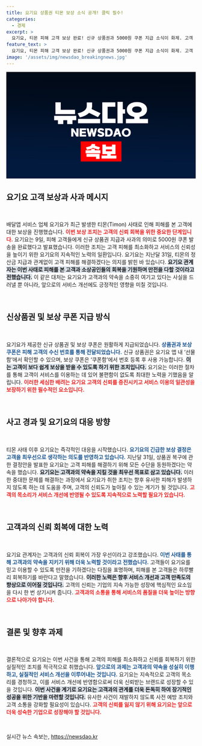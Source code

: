 ```yaml
---
title: 요기요 상품권 티몬 보상 소식 공개! 클릭 필수!
categories:
  - 경제
excerpt: >
  요기요, 티몬 피해 고객 보상 완료! 신규 상품권과 5000원 쿠폰 지급 소식이 화제. 고객 신뢰 회복에 힘쓴 요기요의 배려, 자세한 내용은 기사에서 확인하세요!
feature_text: >
  요기요, 티몬 피해 고객 보상 완료! 신규 상품권과 5000원 쿠폰 지급 소식이 화제. 고객 신뢰 회복에 힘쓴 요기요의 배려, 자세한 내용은 기사에서 확인하세요!
image: '/assets/img/newsdao_breakingnews.jpg'
---
```


<p><img src="/assets/img/newsdao_breakingnews.jpg" alt="ranknews 속보" /></p>

<h2 data-ke-size="size26">요기요 고객 보상과 사과 메시지</h2>

<p data-ke-size="size16">&nbsp;</p>

<p data-ke-size="size16">배달앱 서비스 업체 요기요가 최근 발생한 티몬(Timon) 사태로 인해 피해를 본 고객에 대한 보상을 진행했습니다. <b><span style="color: #ee2323;">이번 보상 조치는 고객의 신뢰 회복을 위한 중요한 단계입니다.</span></b> 요기요는 9일, 피해 고객들에게 신규 상품권 지급과 사과의 의미로 5000원 쿠폰 발송을 완료했다고 발표했습니다. 이러한 조치는 고객 피해를 최소화하고 서비스의 신뢰성을 높이기 위한 요기요의 지속적인 노력의 일환입니다. 요기요는 지난달 31일, 티몬의 정산금 지급과 관계없이 고객 피해를 해결하겠다는 의지를 밝힌 바 있습니다. <b><span style="background-color: #21538527;">요기요 관계자는 이번 사태로 피해를 본 고객과 소상공인들의 회복을 기원하며 만전을 다할 것이라고 전했습니다.</span></b> 이 같은 대처는 요기요가 고객과의 약속을 소중히 여기고 있다는 사실을 드러낼 뿐 아니라, 앞으로의 서비스 개선에도 긍정적인 영향을 미칠 것입니다.</p>

<p data-ke-size="size16">&nbsp;</p>

<h2 data-ke-size="size26"> 신상품권 및 보상 쿠폰 지급 방식 </h2>

<p data-ke-size="size16">&nbsp;</p>

<p data-ke-size="size16">요기요가 제공한 신규 상품권 및 보상 쿠폰은 원활하게 지급되었습니다. <b><span style="color: #1a5490;">상품권과 보상 쿠폰은 피해 고객의 수신 번호를 통해 전달되었습니다.</span></b> 신규 상품권은 요기요 앱 내 ‘선물함’에서 확인할 수 있으며, 보상 쿠폰은 ‘쿠폰함’에서 번호 등록 후 사용 가능합니다. <b><span style="background-color: #21538527;">이는 고객이 보다 쉽게 보상을 받을 수 있도록 하기 위한 조치입니다.</span></b> 요기요는 이러한 절차를 통해 고객이 서비스를 이용하는 데 있어 불편함이 없도록 최대한 노력을 기했음을 알립니다. <b><span style="color: #ee2323;">이러한 세심한 배려는 요기요 고객의 신뢰를 증진시키고 서비스 이용의 일관성을 보장하기 위한 필수적인 요소입니다.</span></b></p>

<p data-ke-size="size16">&nbsp;</p>

<h2 data-ke-size="size26">사고 경과 및 요기요의 대응 방향</h2>

<p data-ke-size="size16">&nbsp;</p>

<p data-ke-size="size16">티몬 사태 이후 요기요는 즉각적인 대응을 시작했습니다. <b><span style="color: #1a5490;">요기요의 긴급한 보상 결정은 고객을 최우선으로 생각하는 의도를 반영하고 있습니다.</span></b> 지난달 31일, 상품권 복구에 관한 결정안을 발표한 요기요는 고객 피해를 해결하기 위해 모든 수단을 동원하겠다는 약속을 했습니다. <b><span style="background-color: #21538527;">요기요는 고객과의 약속을 지킬 것을 최우선 목표로 삼고 있습니다.</span></b> 이러한 중대한 문제를 해결하는 과정에서 요기요가 취한 조치는 향후 유사한 피해가 발생하지 않도록 하는 데 도움을 주며, 고객의 신뢰도가 높아질 수 있는 계기가 될 것입니다. <b><span style="color: #ee2323;">고객의 목소리가 서비스 개선에 반영될 수 있도록 지속적으로 노력할 필요가 있습니다.</span></b></p>

<p data-ke-size="size16">&nbsp;</p>

<h2 data-ke-size="size26">고객과의 신뢰 회복에 대한 노력</h2>

<p data-ke-size="size16">&nbsp;</p>

<p data-ke-size="size16">요기요 관계자는 고객과의 신뢰 회복이 가장 우선이라고 강조했습니다. <b><span style="color: #1a5490;">이번 사태를 통해 고객과의 약속을 지키기 위해 더욱 노력할 것이라고 전했습니다.</span></b> 고객들이 요기요를 믿고 이용할 수 있도록 만전을 기하겠다는 다짐을 표명하며, 피해를 본 고객들은 하루빨리 회복하기를 바란다고 말했습니다. <b><span style="background-color: #21538527;">이러한 노력은 향후 서비스 개선과 고객 만족도의 향상으로 이어질 것입니다.</span></b> 고객의 신뢰는 기업의 지속 가능한 성장에 핵심적인 요소임을 다시 한 번 상기시켜 줍니다. <b><span style="color: #ee2323;">고객과의 소통을 통해 서비스의 품질을 더욱 높이는 방향으로 나아가야 합니다.</span></b></p>

<p data-ke-size="size16">&nbsp;</p>

<h2 data-ke-size="size26">결론 및 향후 과제</h2>

<p data-ke-size="size16">&nbsp;</p>

<p data-ke-size="size16">결론적으로 요기요는 이번 사건을 통해 고객의 피해를 최소화하고 신뢰를 회복하기 위한 실질적인 조치를 적극적으로 취했습니다. <b><span style="color: #1a5490;">앞으로의 과제는 고객과의 약속을 성실히 이행하고, 실질적인 서비스 개선을 이루어내는 것입니다.</span></b> 요기요는 지속적으로 고객의 목소리를 경청하고, 이를 서비스 개선에 반영함으로써 더욱 신뢰받는 브랜드로 성장할 수 있을 것입니다. <b><span style="background-color: #21538527;">이번 사건을 계기로 요기요는 고객과의 관계를 더욱 돈독히 하여 장기적인 성공을 위한 기반을 마련할 것입니다.</span></b> 유사한 사건이 재발하지 않도록 사전 예방 조치와 고객 소통을 강화할 필요성이 있습니다. <b><span style="color: #ee2323;">고객의 신뢰를 잃지 않기 위해 요기요는 앞으로 더욱 성숙한 기업으로 성장해야 할 것입니다.</span></b></p>

<p data-ke-size="size16">&nbsp;</p>
실시간 뉴스 속보는, <a href="https://newsdao.kr" rel="dofollow">https://newsdao.kr</a>


